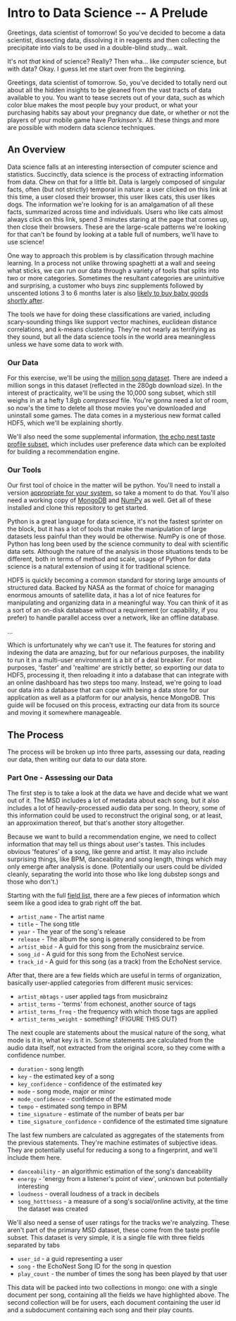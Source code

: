 # Intro to Data Science -- A Prelude
Greetings, data scientist of tomorrow! So you've decided to become a data scientist, dissecting data, dissolving it in reagents and then collecting the precipitate into vials to be used in a double-blind study... wait.

It's not _that_ kind of science? Really? Then wha... like _computer_ science, but with data? Okay. I guess let me start over from the beginning.

Greetings, data scientist of tomorrow. So, you've decided to totally nerd out about all the hidden insights to be gleaned from the vast tracts of data available to you. You want to tease secrets out of your data, such as which color blue makes the most people buy your product, or what your purchasing habits say about your pregnancy due date, or whether or not the players of your mobile game have _Parkinson's_. All these things and more are possible with modern data science techniques.

## An Overview
Data science falls at an interesting intersection of computer science and statistics. Succinctly, data science is the process of extracting information from data. Chew on that for a little bit. Data is largely composed of singular facts, often (but not strictly) temporal in nature: a user clicked on this link at this time, a user closed their browser, this user likes cats, this user likes dogs. The information we're looking for is an amalgamation of all these facts, summarized across time and individuals. Users who like cats almost always click on this link, spend 3 minutes staring at the page that comes up, then close their browsers. These are the large-scale patterns we're looking for that can't be found by looking at a table full of numbers, we'll have to use science!

One way to approach this problem is by classification through machine learning. In a process not unlike throwing spaghetti at a wall and seeing what sticks, we can run our data through a variety of tools that splits into two or more categories. Sometimes the resultant categories are unintuitive and surprising, a customer who buys zinc supplements followed by unscented lotions 3 to 6 months later is also [likely to buy baby goods shortly after](http://www.forbes.com/sites/kashmirhill/2012/02/16/how-target-figured-out-a-teen-girl-was-pregnant-before-her-father-did/).

The tools we have for doing these classifications are varied, including scary-sounding things like support vector machines, euclidean distance correlations, and k-means clustering. They're not nearly as terrifying as they sound, but all the data science tools in the world area meaningless unless we have some data to work with.

### Our Data
For this exercise, we'll be using the [million song dataset](http://labrosa.ee.columbia.edu/millionsong/). There are indeed a million songs in this dataset (reflected in the 280gb download size). In the interest of practicality, we'll be using the 10,000 song subset, which still weighs in at a hefty 1.8gb _compressed_ file. You're gonna need a lot of room, so now's the time to delete all those movies you've downloaded and uninstall some games. The data comes in a mysterious new format called HDF5, which we'll be explaining shortly.

We'll also need the some supplemental information, [the echo nest taste profile subset](http://labrosa.ee.columbia.edu/millionsong/tasteprofile), which includes user preference data which can be exploited for building a recommendation engine.

### Our Tools
Our first tool of choice in the matter will be python. You'll need to install a version [appropriate for your system](http://docs.python-guide.org/en/latest/#getting-started), so take a moment to do that. You'll also need a working copy of [MongoDB](http://www.mongodb.org/) and [NumPy](http://stackoverflow.com/questions/11114225/installing-scipy-and-numpy-using-pip) as well. Get all of these installed and clone this repository to get started.

Python is a great language for data science, it's not the fastest sprinter on the block, but it has a lot of tools that make the manipulation of large datasets less painful than they would be otherwise. NumPy is one of those. Python has long been used by the science community to deal with scientific data sets. Although the nature of the analysis in those situations tends to be different, both in terms of method and scale, usage of Python for data science is a natural extension of using it for traditional science.

HDF5 is quickly becoming a common standard for storing large amounts of structured data. Backed by NASA as the format of choice for managing enormous amounts of satellite data, it has a lot of nice features for manipulating and organizing data in a meaningful way. You can think of it as a sort of an on-disk database without a requirement (or capability, if you prefer) to handle parallel access over a network, like an offline database.

...

Which is unfortunately why we can't use it. The features for storing and indexing the data are amazing, but for our nefarious purposes, the inability to run it in a multi-user environment is a bit of a deal breaker. For most purposes, 'faster' and 'realtime' are strictly better, so exporting our data to HDF5, processing it, then reloading it into a database that can integrate with an online dashboard has two steps too many. Instead, we're going to load our data into a database that can cope with being a data store for our application as well as a platform for our analysis, hence MongoDB. This guide will be focused on this process, extracting our data from its source and moving it somewhere manageable.

## The Process
The process will be broken up into three parts, assessing our data, reading our data, then writing our data to our data store.

### Part One - Assessing our Data
The first step is to take a look at the data we have and decide what we want out of it. The MSD includes a lot of metadata about each song, but it also includes a lot of heavily-processed audio data per song. In theory, some of this information could be used to reconstruct the original song, or at least, an approximation thereof, but that's another story altogether.

Because we want to build a recommendation engine, we need to collect information that may tell us things about user's tastes. This includes obvious 'features' of a song, like genre and artist. It may also include surprising things, like BPM, danceability and song length, things which may only emerge after analysis is done. (Potentially our users could be divided cleanly, separating the world into those who like long dubstep songs and those who don't.) 

Starting with the full [field list](http://labrosa.ee.columbia.edu/millionsong/pages/example-track-description), there are a few pieces of information which seem like a good idea to grab right off the bat.

* `artist_name` - The artist name
* `title` - The song title
* `year` - The year of the song's release
* `release` - The album the song is generally considered to be from
* `artist_mbid` - A guid for this song from the musicbrainz service.
* `song_id` - A guid for this song from the EchoNest service.
* `track_id` - A guid for this song (as a track) from the EchoNest service.

After that, there are a few fields which are useful in terms of organization, basically user-applied categories from different music services:

* `artist_mbtags` - user applied tags from musicbrainz
* `artist_terms` - 'terms' from echonest, another source of tags
* `artist_terms_freq` - the frequency with which those tags are applied
* `artist_terms_weight` - something? (FIGURE THIS OUT)

The next couple are statements about the musical nature of the song, what mode is it in, what key is it in. Some statements are calculated from the audio data itself, not extracted from the original score, so they come with a confidence number.

* `duration` - song length
* `key` - the estimated key of a song
* `key_confidence` - confidence of the estimated key
* `mode` - song mode, major or minor
* `mode_confidence` - confidence of the estimated mode
* `tempo` - estimated song tempo in BPM
* `time_signature` - estimate of the number of beats per bar
* `time_signature_confidence` - confidence of the estimated time signature

The last few numbers are calculated as aggregates of the statements from the previous statements. They're machine estimates of subjective ideas. They are potentially useful for reducing a song to a fingerprint, and we'll include them here.

* `danceability` - an algorithmic estimation of the song's danceability
* `energy` - 'energy from a listener's point of view', unknown but potentially interesting
* `loudness` - overall loudness of a track in decibels
* `song_hotttness` - a measure of a song's social/online activity, at the time the dataset was created

We'll also need a sense of user ratings for the tracks we're analyzing. These aren't part of the primary MSD dataset, these come from the taste profile subset. This dataset is very simple, it is a single file with three fields separated by tabs

* `user_id` - a guid representing a user
* `song` - the EchoNest Song ID for the song in question
* `play_count` - the number of times the song has been played by that user

This data will be packed into two collections in mongo: one with a single document per song, containing all the fields we have highlighted above. The second collection will be for users, each document containing the user id and a subdocument containing each song and their play counts.
